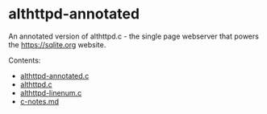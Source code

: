 # althttpd-annotated

An annotated version of althttpd.c - the single page webserver that powers the https://sqlite.org website.

Contents:

- [althttpd-annotated.c](althttpd-annotated.c)
- [althttpd.c](althttpd.c)
- [althttpd-linenum.c](althttpd-linenum.c)
- [c-notes.md](c-notes.md)

